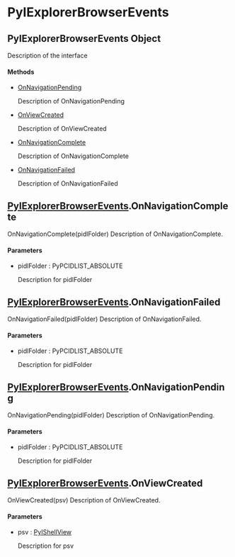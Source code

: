 # PyIExplorerBrowserEvents


## PyIExplorerBrowserEvents Object

Description of the interface

#### Methods

  - [OnNavigationPending](PyIExplorerBrowserEvents.md#pyiexplorerbrowsereventsonnavigationpending)

    Description of OnNavigationPending&nbsp;

  - [OnViewCreated](PyIExplorerBrowserEvents.md#pyiexplorerbrowsereventsonviewcreated)

    Description of OnViewCreated&nbsp;

  - [OnNavigationComplete](PyIExplorerBrowserEvents.md#pyiexplorerbrowsereventsonnavigationcomplete)

    Description of OnNavigationComplete&nbsp;

  - [OnNavigationFailed](PyIExplorerBrowserEvents.md#pyiexplorerbrowsereventsonnavigationfailed)

    Description of OnNavigationFailed&nbsp;


## [PyIExplorerBrowserEvents](PyIExplorerBrowserEvents.md#pyiexplorerbrowserevents)\.OnNavigationComplete

OnNavigationComplete\(pidlFolder\)
Description of OnNavigationComplete\.

#### Parameters

  - pidlFolder : PyPCIDLIST\_ABSOLUTE

    Description for pidlFolder


## [PyIExplorerBrowserEvents](PyIExplorerBrowserEvents.md#pyiexplorerbrowserevents)\.OnNavigationFailed

OnNavigationFailed\(pidlFolder\)
Description of OnNavigationFailed\.

#### Parameters

  - pidlFolder : PyPCIDLIST\_ABSOLUTE

    Description for pidlFolder


## [PyIExplorerBrowserEvents](PyIExplorerBrowserEvents.md#pyiexplorerbrowserevents)\.OnNavigationPending

OnNavigationPending\(pidlFolder\)
Description of OnNavigationPending\.

#### Parameters

  - pidlFolder : PyPCIDLIST\_ABSOLUTE

    Description for pidlFolder


## [PyIExplorerBrowserEvents](PyIExplorerBrowserEvents.md#pyiexplorerbrowserevents)\.OnViewCreated

OnViewCreated\(psv\)
Description of OnViewCreated\.

#### Parameters

  - psv : [PyIShellView](PyIShellView.md)

    Description for psv